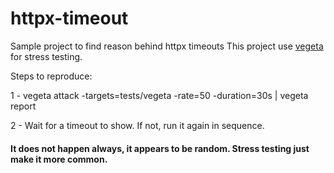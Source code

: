 # httpx-timeout

Sample project to find reason behind httpx timeouts
This project use [vegeta](https://github.com/tsenart/vegeta) for stress testing.

Steps to reproduce:

1 - vegeta attack -targets=tests/vegeta -rate=50 -duration=30s | vegeta report

2 - Wait for a timeout to show. If not, run it again in sequence.



#### It does not happen always, it appears to be random. Stress testing just make it more common.
